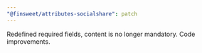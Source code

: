 ```yaml
---
"@finsweet/attributes-socialshare": patch
---
```


Redefined required fields, content is no longer mandatory. Code improvements.
